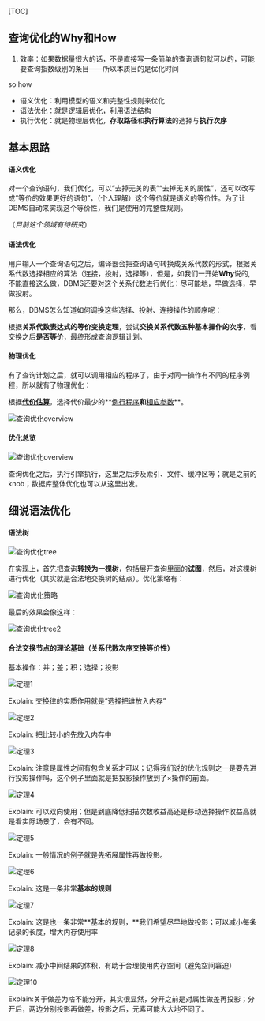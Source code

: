 [TOC]

## 查询优化的Why和How

1. 效率：如果数据量很大的话，不是直接写一条简单的查询语句就可以的，可能要查询指数级别的条目——所以本质目的是优化时间

so how

- 语义优化：利用模型的语义和完整性规则来优化
- 语法优化：就是逻辑层优化，利用语法结构
- 执行优化：就是物理层优化，**存取路径**和**执行算法**的选择与**执行次序**

## 基本思路

#### 语义优化

对一个查询语句，我们优化，可以“去掉无关的表”“去掉无关的属性”，还可以改写成“等价的效果更好的语句”，（个人理解）这个等价就是语义的等价性。为了让DBMS自动来实现这个等价性，我们是使用的完整性规则。

（*目前这个领域有待研究*）

#### 语法优化

用户输入一个查询语句之后，编译器会把查询语句转换成关系代数的形式，根据关系代数选择相应的算法（连接，投射，选择等），但是，如我们一开始**Why**说的,不能直接这么做，DBMS还要对这个关系代数进行优化：尽可能地，早做选择，早做投射。

那么，DBMS怎么知道如何调换这些选择、投射、连接操作的顺序呢：

根据**关系代数表达式的等价变换定理**，尝试**交换关系代数五种基本操作的次序**，看交换之后**是否等价**，最终形成查询逻辑计划。

#### 物理优化

有了查询计划之后，就可以调用相应的程序了，由于对同一操作有不同的程序例程，所以就有了物理优化：

根据<u>**代价估算**</u>，选择代价最少的**<u>例行程序</u>**和**<u>相应参数</u>**。

![查询优化overview](查询优化物理.png)

#### 优化总览

![查询优化overview](查询优化overview.png)

查询优化之后，执行引擎执行，这里之后涉及索引、文件、缓冲区等；就是之前的knob；数据库整体优化也可以从这里出发。

## 细说语法优化

#### 语法树

![查询优化tree](查询优化tree.png)

在实现上，首先把查询**转换为一棵树**，包括展开查询里面的**试图**，然后，对这棵树进行优化（其实就是合法地交换树的结点）。优化策略有：

![查询优化策略](查询优化策略.png)

最后的效果会像这样：

![查询优化tree2](查询优化tree2.png)

#### 合法交换节点的理论基础（关系代数次序交换等价性）

基本操作：并；差；积；选择；投影

![定理1](定理1.png)

Explain: 交换律的实质作用就是“选择把谁放入内存”

![定理2](定理2.png)

Explain: 把比较小的先放入内存中

![定理3](定理3.png)

Explain: 注意是属性之间有包含关系才可以；记得我们说的优化规则之一是要先进行投影操作吗，这个例子里面就是把投影操作放到了×操作的前面。

![定理4](定理4.png)

Explain: 可以双向使用；但是到底降低扫描次数收益高还是移动选择操作收益高就是看实际场景了，会有不同。

![定理5](定理5.png)

Explain: 一般情况的例子就是先拓展属性再做投影。

![定理6](定理6.png)

Explain: 这是一条非常**基本的规则**

![定理7](定理7.png)

Explain: 这是也一条非常**基本的规则，**我们希望尽早地做投影；可以减小每条记录的长度，增大内存使用率

![定理8](定理89.png)

Explain: 减小中间结果的体积，有助于合理使用内存空间（避免空间窘迫）

![定理10](定理10.png)

Explain:关于做差为啥不能分开，其实很显然，分开之前是对属性做差再投影；分开后，两边分别投影再做差，投影之后，元素可能大大地不同了。